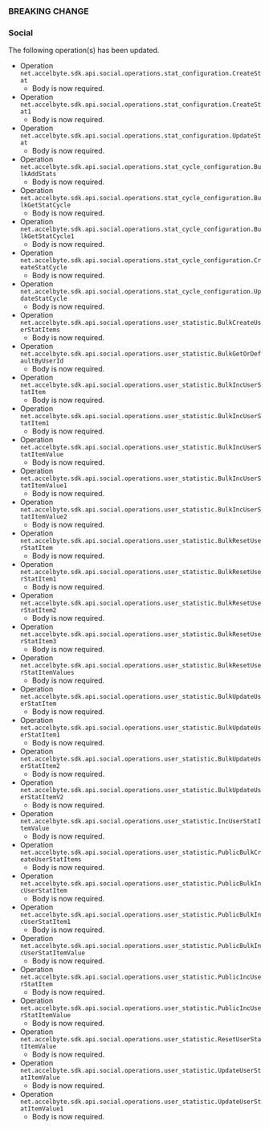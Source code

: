 ### BREAKING CHANGE

### Social
The following operation(s) has been updated.
- Operation `net.accelbyte.sdk.api.social.operations.stat_configuration.CreateStat`
    - Body is now required.
- Operation `net.accelbyte.sdk.api.social.operations.stat_configuration.CreateStat1`
    - Body is now required.
- Operation `net.accelbyte.sdk.api.social.operations.stat_configuration.UpdateStat`
    - Body is now required.
- Operation `net.accelbyte.sdk.api.social.operations.stat_cycle_configuration.BulkAddStats`
    - Body is now required.
- Operation `net.accelbyte.sdk.api.social.operations.stat_cycle_configuration.BulkGetStatCycle`
    - Body is now required.
- Operation `net.accelbyte.sdk.api.social.operations.stat_cycle_configuration.BulkGetStatCycle1`
    - Body is now required.
- Operation `net.accelbyte.sdk.api.social.operations.stat_cycle_configuration.CreateStatCycle`
    - Body is now required.
- Operation `net.accelbyte.sdk.api.social.operations.stat_cycle_configuration.UpdateStatCycle`
    - Body is now required.
- Operation `net.accelbyte.sdk.api.social.operations.user_statistic.BulkCreateUserStatItems`
    - Body is now required.
- Operation `net.accelbyte.sdk.api.social.operations.user_statistic.BulkGetOrDefaultByUserId`
    - Body is now required.
- Operation `net.accelbyte.sdk.api.social.operations.user_statistic.BulkIncUserStatItem`
    - Body is now required.
- Operation `net.accelbyte.sdk.api.social.operations.user_statistic.BulkIncUserStatItem1`
    - Body is now required.
- Operation `net.accelbyte.sdk.api.social.operations.user_statistic.BulkIncUserStatItemValue`
    - Body is now required.
- Operation `net.accelbyte.sdk.api.social.operations.user_statistic.BulkIncUserStatItemValue1`
    - Body is now required.
- Operation `net.accelbyte.sdk.api.social.operations.user_statistic.BulkIncUserStatItemValue2`
    - Body is now required.
- Operation `net.accelbyte.sdk.api.social.operations.user_statistic.BulkResetUserStatItem`
    - Body is now required.
- Operation `net.accelbyte.sdk.api.social.operations.user_statistic.BulkResetUserStatItem1`
    - Body is now required.
- Operation `net.accelbyte.sdk.api.social.operations.user_statistic.BulkResetUserStatItem2`
    - Body is now required.
- Operation `net.accelbyte.sdk.api.social.operations.user_statistic.BulkResetUserStatItem3`
    - Body is now required.
- Operation `net.accelbyte.sdk.api.social.operations.user_statistic.BulkResetUserStatItemValues`
    - Body is now required.
- Operation `net.accelbyte.sdk.api.social.operations.user_statistic.BulkUpdateUserStatItem`
    - Body is now required.
- Operation `net.accelbyte.sdk.api.social.operations.user_statistic.BulkUpdateUserStatItem1`
    - Body is now required.
- Operation `net.accelbyte.sdk.api.social.operations.user_statistic.BulkUpdateUserStatItem2`
    - Body is now required.
- Operation `net.accelbyte.sdk.api.social.operations.user_statistic.BulkUpdateUserStatItemV2`
    - Body is now required.
- Operation `net.accelbyte.sdk.api.social.operations.user_statistic.IncUserStatItemValue`
    - Body is now required.
- Operation `net.accelbyte.sdk.api.social.operations.user_statistic.PublicBulkCreateUserStatItems`
    - Body is now required.
- Operation `net.accelbyte.sdk.api.social.operations.user_statistic.PublicBulkIncUserStatItem`
    - Body is now required.
- Operation `net.accelbyte.sdk.api.social.operations.user_statistic.PublicBulkIncUserStatItem1`
    - Body is now required.
- Operation `net.accelbyte.sdk.api.social.operations.user_statistic.PublicBulkIncUserStatItemValue`
    - Body is now required.
- Operation `net.accelbyte.sdk.api.social.operations.user_statistic.PublicIncUserStatItem`
    - Body is now required.
- Operation `net.accelbyte.sdk.api.social.operations.user_statistic.PublicIncUserStatItemValue`
    - Body is now required.
- Operation `net.accelbyte.sdk.api.social.operations.user_statistic.ResetUserStatItemValue`
    - Body is now required.
- Operation `net.accelbyte.sdk.api.social.operations.user_statistic.UpdateUserStatItemValue`
    - Body is now required.
- Operation `net.accelbyte.sdk.api.social.operations.user_statistic.UpdateUserStatItemValue1`
    - Body is now required.
